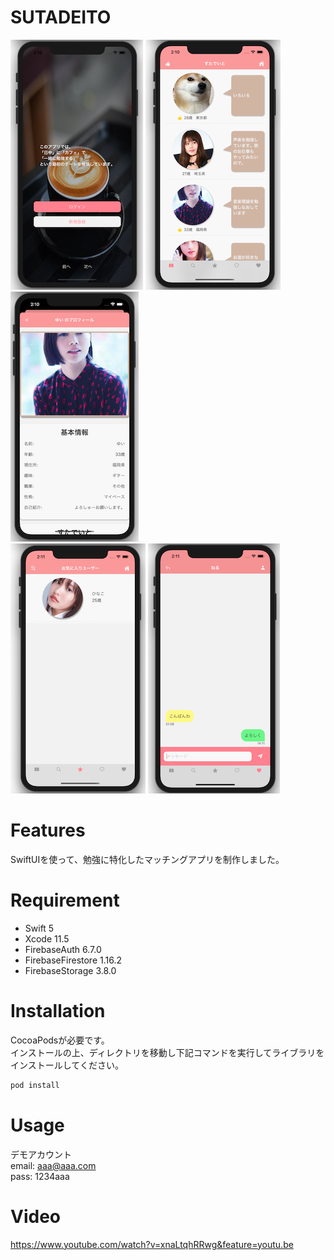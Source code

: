 # SUTADEITO
 
![スクショ](images/top.png "スクショ") 
![スクショ](images/main.png "スクショ") 
![スクショ](images/prof.png "スクショ")  
![スクショ](images/fav.png "スクショ") 
![スクショ](images/msg.png "スクショ")  
 
# Features
 
SwiftUIを使って、勉強に特化したマッチングアプリを制作しました。
 
# Requirement
 
* Swift 5
* Xcode 11.5
* FirebaseAuth 6.7.0
* FirebaseFirestore 1.16.2
* FirebaseStorage 3.8.0
 
# Installation
 
CocoaPodsが必要です。  
インストールの上、ディレクトリを移動し下記コマンドを実行してライブラリをインストールしてください。
 
```bash
pod install
```
 
# Usage
 
デモアカウント  
 email:  aaa@aaa.com  
 pass: 1234aaa
 
# Video
https://www.youtube.com/watch?v=xnaLtqhRRwg&feature=youtu.be
